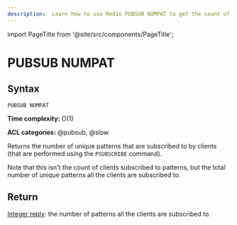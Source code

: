 ```yaml
---
description:  Learn how to use Redis PUBSUB NUMPAT to get the count of active pattern subscriptions across your Redis Pub/Sub system.
---
```

import PageTitle from '@site/src/components/PageTitle';

# PUBSUB NUMPAT

<PageTitle title="Redis PUBSUB NUMPAT Command (Documentation) | Dragonfly" />

## Syntax

    PUBSUB NUMPAT 

**Time complexity:** O(1)

**ACL categories:** @pubsub, @slow

Returns the number of unique patterns that are subscribed to by clients (that are performed using the `PSUBSCRIBE` command).

Note that this isn't the count of clients subscribed to patterns, but the total number of unique patterns all the clients are subscribed to.

## Return

[Integer reply](https://redis.io/docs/reference/protocol-spec/#integers): the number of patterns all the clients are subscribed to.
